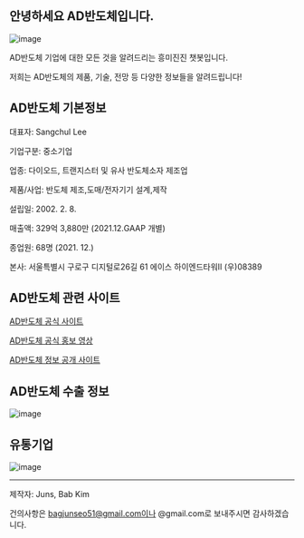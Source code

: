 ## 안녕하세요 AD반도체입니다.

![image](https://user-images.githubusercontent.com/88129735/170445255-7ef227aa-b0de-448e-b879-a07dd6931fc2.png)

AD반도체 기업에 대한 모든 것을 알려드리는 흥미진진 챗봇입니다.

저희는 AD반도체의 제품, 기술, 전망 등 다양한 정보들을 알려드립니다!

## AD반도체 기본정보

대표자: Sangchul Lee

기업구분: 중소기업

업종: 다이오드, 트랜지스터 및 유사 반도체소자 제조업

제품/사업: 반도체 제조,도매/전자기기 설계,제작

설립일: 2002. 2. 8.

매출액: 329억 3,880만 (2021.12.GAAP 개별)

종업원: 68명 (2021. 12.)

본사: 서울특별시 구로구 디지털로26길 61 에이스 하이엔드타워Ⅱ (우)08389

## AD반도체 관련 사이트

[AD반도체 공식 사이트](http://www.adsemicon.com/eng/main/main.php)

[AD반도체 공식 홍보 영상](http://www.adsemicon.com/eng/movie/movie.mp4)

[AD반도체 정보 공개 사이트](https://www.saramin.co.kr/zf_user/company-info/view?csn=d3JyUGxnempMRkN0N0VDa0dkUUhKdz09)

## AD반도체 수출 정보
![image](https://user-images.githubusercontent.com/88129735/170462945-e67eacf1-701b-4ff8-a40a-bffaca97737b.png)

## 유통기업

![image](https://user-images.githubusercontent.com/88129735/170463647-c08bec1a-b6c6-4bd4-b0cf-2f7ade120b26.png)

<hr/>


제작자: Juns, Bab Kim

건의사항은 bagjunseo51@gmail.com이나 @gmail.com로 보내주시면 감사하겠습니다.
